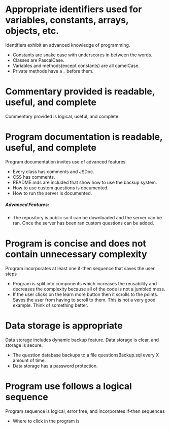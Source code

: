 # Appropriate identifiers used for variables, constants, arrays, objects, etc.
Identifiers exhibit an advanced knowledge of programming.
* Constants are snake case with underscores in between the words.
* Classes are PascalCase.
* Variables and methods(except constants) are all camelCase.
* Private methods have a _ before them.

# Commentary provided is readable, useful, and complete
Commentary provided is logical, useful, and complete.


# Program documentation is readable, useful, and complete
Program documentation invites use of advanced features.
* Every class has comments and JSDoc.
* CSS has comments.
* README.mds are included that show how to use the backup system.
* How to use custom questions is documented.
* How to run the server is documented.
##### Advanced Features:
* The repository is public so it can be downloaded and the server can be ran. Once the server has been ran custom questions can be added.

# Program is concise and does not contain unnecessary complexity
Program incorporates at least one if-then sequence that saves the user steps

* Program is split into components which increases the reusability and decreases the complexity because all of the code is not a jumbled mess.
* If the user clicks on the learn more button then it scrolls to the points. Saves the user from having to scroll to them. This is not a very good example. Think of something better.

# Data storage is appropriate
Data storage includes dynamic backup feature.
Data storage is clear, and storage is secure.
* The question database backups to a file questionsBackup.sql every X amount of time.
* Data storage has a password protection.

# Program use follows a logical sequence
Program sequence is logical, error free, and incorporates if-then sequences

* Where to click in the program is 
